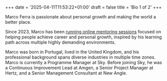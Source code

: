 +++
date = '2025-04-11T11:53:22+01:00'
draft = false
title = 'Bio 1 of 2'
+++

Marco Ferra is passionate about personal growth and making the world a better place.

Since 2023, Marco has been [running online mentoring sessions](https://www.koalacoaching.com) focused on helping people achieve career and personal growth, inspired by his learning path across multiple highly demanding environments.

Marco was born in Portugal, lived in the United Kingdom, and his professional background spans diverse industries in multiple time zones. Marco is currently a Programme Manager at Sky. Before joining Sky, he was a Continuous Improvement Lead at Amgen, a Senior Project Manager at Hertz, and a Senior Management Consultant at New Angle.
